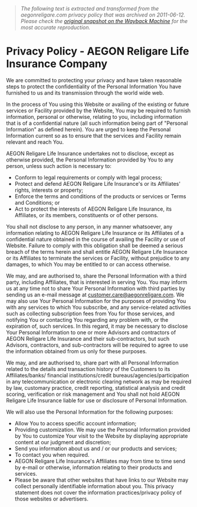 > *The following text is extracted and transformed from the aegonreligare.com privacy policy that was archived on 2011-06-12. Please check the [original snapshot on the Wayback Machine](https://web.archive.org/web/20110612115809id_/http%3A//www.aegonreligare.com/privacy.php) for the most accurate reproduction.*

# Privacy Policy - AEGON Religare Life Insurance Company

We are committed to protecting your privacy and have taken reasonable steps to protect the confidentiality of the Personal Information You have furnished to us and its transmission through the world wide web.

In the process of You using this Website or availing of the existing or future services or Facility provided by the Website, You may be required to furnish information, personal or otherwise, relating to you, including information that is of a confidential nature (all such information being part of "Personal Information" as defined herein). You are urged to keep the Personal Information current so as to ensure that the services and Facility remain relevant and reach You.

AEGON Religare Life Insurance undertakes not to disclose, except as otherwise provided, the Personal Information provided by You to any person, unless such action is necessary to:

  * Conform to legal requirements or comply with legal process;
  * Protect and defend AEGON Religare Life Insurance's or its Affiliates' rights, interests or property;
  * Enforce the terms and conditions of the products or services or Terms and Conditions; or
  * Act to protect the interests of AEGON Religare Life Insurance, its Affiliates, or its members, constituents or of other persons.



You shall not disclose to any person, in any manner whatsoever, any information relating to AEGON Religare Life Insurance or its Affiliates of a confidential nature obtained in the course of availing the Facility or use of Website. Failure to comply with this obligation shall be deemed a serious breach of the terms herein and shall entitle AEGON Religare Life Insurance or its Affiliates to terminate the services or Facility, without prejudice to any damages, to which You may be entitled to or can access otherwise.

We may, and are authorised to, share the Personal Information with a third party, including Affiliates, that is interested in serving You. You may inform us at any time not to share Your Personal Information with third parties by sending us an e-mail message at [customer.care@aegonreligare.com](mailto:customer.care@aegonreligare.com). We may also use Your Personal Information for the purposes of providing You with any services to which You subscribe, and any service-related activities such as collecting subscription fees from You for those services, and notifying You or contacting You regarding any problem with, or the expiration of, such services. In this regard, it may be necessary to disclose Your Personal Information to one or more Advisors and contractors of AEGON Religare Life Insurance and their sub-contractors, but such Advisors, contractors, and sub-contractors will be required to agree to use the information obtained from us only for these purposes.

We may, and are authorised to, share part with all Personal Information related to the details and transaction history of the Customers to its Affiliates/banks/ financial institutions/credit bureaus/agencies/participation in any telecommunication or electronic clearing network as may be required by law, customary practice, credit reporting, statistical analysis and credit scoring, verification or risk management and You shall not hold AEGON Religare Life Insurance liable for use or disclosure of Personal Information.

We will also use the Personal Information for the following purposes:

  * Allow You to access specific account information;
  * Providing customization. We may use the Personal Information provided by You to customize Your visit to the Website by displaying appropriate content at our judgment and discretion;
  * Send you information about us and / or our products and services;
  * To contact you when required.
  * AEGON Religare Life Insurance's Affiliates may from time to time send by e-mail or otherwise, information relating to their products and services.
  * Please be aware that other websites that have links to our Website may collect personally identifiable information about you. This privacy statement does not cover the information practices/privacy policy of those websites or advertisers.


